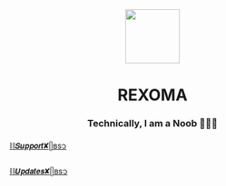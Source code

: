 <div align="center">
  <a alt="icon" href="https://Rexoma.me">
    <img align="center" src="https://telegra.ph/file/b39f80f25efbd3a7d36d4.jpg" width="96" />
  </a>
  <h1>REXOMA</h1>
  <h3>Technically, I am a Noob 🧙🏾‍♂️</h3>
  
</div>

[⛓️𝙎𝙪𝙥𝙥𝙤𝙧𝙩✘ᥫʙs᭡](https://t.me/Rexomasupport)


[⛓️𝙐𝙥𝙙𝙖𝙩𝙚𝙨✘ᥫʙs᭡](https://t.me/Rexomaupdate) 

